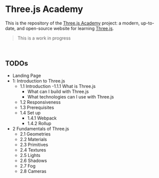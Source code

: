 # Three.js Academy

This is the repository of the [Three.js Academy](https://threejs.academy) project: a modern, up-to-date, and open-source website for learning [Three.js](https://threejs.org).

> This is a work in progress

<br>

## TODOs

- Landing Page
- 1: Introduction to Three.js
  - 1.1 Introduction
    -1.1.1 What is Three.js
    - What can I build with Three.js
    - What technologies can I use with Three.js
  - 1.2 Responsiveness
  - 1.3 Prerequisites
  - 1.4 Set up
    - 1.4.1 Webpack
    - 1.4.2 Rollup
- 2 Fundamentals of Three.js
  - 2.1 Geometries
  - 2.2 Materials
  - 2.3 Primitives
  - 2.4 Textures
  - 2.5 Lights
  - 2.6 Shadows
  - 2.7 Fog
  - 2.8 Cameras
